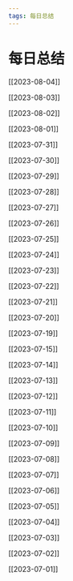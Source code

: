 ```yaml
---
tags: 每日总结
---
```


# 每日总结

[[2023-08-04]]

[[2023-08-03]]

[[2023-08-02]]

[[2023-08-01]]

[[2023-07-31]]

[[2023-07-30]]

[[2023-07-29]]

[[2023-07-28]]

[[2023-07-27]]

[[2023-07-26]]

[[2023-07-25]]

[[2023-07-24]]

[[2023-07-23]]

[[2023-07-22]]

[[2023-07-21]]

[[2023-07-20]]

[[2023-07-19]]

[[2023-07-15]]

[[2023-07-14]]

[[2023-07-13]]

[[2023-07-12]]

[[2023-07-11]]

[[2023-07-10]]

[[2023-07-09]]

[[2023-07-08]]

[[2023-07-07]]

[[2023-07-06]]

[[2023-07-05]]

[[2023-07-04]]

[[2023-07-03]]

[[2023-07-02]]

[[2023-07-01]]